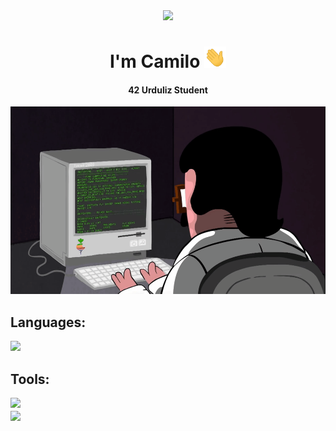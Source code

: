 <div id="header" align="center">
  <img src="https://media.giphy.com/media/M9gbBd9nbDrOTu1Mqx/giphy.gif" width="100"/>
</div>
<h1 align="center">I'm Camilo <img width="35" src="https://github.com/1999AZZAR/1999AZZAR/blob/main/resources/img/waving.gif"></h1>
<h4 align="center">42 Urduliz Student</h4>
</div>

<div align="center">
  <img src="https://github.com/Jcamil097/jcamil097/blob/main/img/animation.gif" width="600" height="300"/>
</div>

## Languages:
<img src="https://skillicons.dev/icons?i=c,java,html,css,javascript">

## Tools:
<img src="https://skillicons.dev/icons?i=github,vscode,react">

<div>
  <a href=""> <img align="center" src="https://github-readme-stats.vercel.app/api/top-langs/?username=jcamil097&layout=compact&theme=blue-green"/> </a>
</div>
